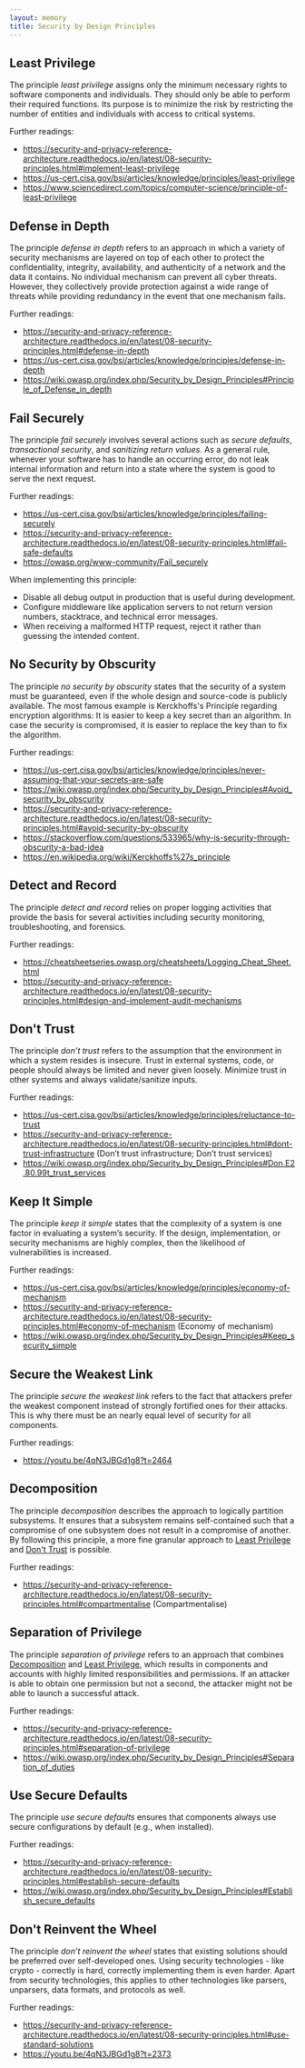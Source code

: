 ```yaml
---
layout: memory
title: Security by Design Principles
---
```


## Least Privilege 

The principle *least privilege* assigns only the minimum necessary rights to software components and individuals. They should only be able to perform their required functions. Its purpose is to minimize the risk by restricting the number of entities and individuals with access to critical systems.

Further readings:
* https://security-and-privacy-reference-architecture.readthedocs.io/en/latest/08-security-principles.html#implement-least-privilege
* https://us-cert.cisa.gov/bsi/articles/knowledge/principles/least-privilege
* https://www.sciencedirect.com/topics/computer-science/principle-of-least-privilege

## Defense in Depth

The principle *defense in depth* refers to an approach in which a variety of security mechanisms are layered on top of each other to protect the confidentiality, integrity, availability, and authenticity of a network and the data it contains. No individual mechanism can prevent all cyber threats. However, they collectively provide protection against a wide range of threats while providing redundancy in the event that one mechanism fails.

Further readings:
* https://security-and-privacy-reference-architecture.readthedocs.io/en/latest/08-security-principles.html#defense-in-depth
* https://us-cert.cisa.gov/bsi/articles/knowledge/principles/defense-in-depth
* https://wiki.owasp.org/index.php/Security_by_Design_Principles#Principle_of_Defense_in_depth

## Fail Securely

The principle *fail securely* involves several actions such as *secure defaults*, *transactional security*, and *sanitizing return values*. As a general rule, whenever your software has to handle an occurring error, do not leak internal information and return into a state where the system is good to serve the next request.

Further readings:
* https://us-cert.cisa.gov/bsi/articles/knowledge/principles/failing-securely
* https://security-and-privacy-reference-architecture.readthedocs.io/en/latest/08-security-principles.html#fail-safe-defaults
* https://owasp.org/www-community/Fail_securely

When implementing this principle:

- Disable all debug output in production that is useful during development.
- Configure middleware like application servers to not return version numbers, stacktrace, and technical error messages.
- When receiving a malformed HTTP request, reject it rather than guessing the intended content.

## No Security by Obscurity

The principle *no security by obscurity* states that the security of a system must be guaranteed, even if the whole design and source-code is publicly available. The most famous example is Kerckhoffs's Principle regarding encryption algorithms: It is easier to keep a key secret than an algorithm. In case the security is compromised, it is easier to replace the key than to fix the algorithm.

Further readings:
* https://us-cert.cisa.gov/bsi/articles/knowledge/principles/never-assuming-that-your-secrets-are-safe
* https://wiki.owasp.org/index.php/Security_by_Design_Principles#Avoid_security_by_obscurity
* https://security-and-privacy-reference-architecture.readthedocs.io/en/latest/08-security-principles.html#avoid-security-by-obscurity
* https://stackoverflow.com/questions/533965/why-is-security-through-obscurity-a-bad-idea
* https://en.wikipedia.org/wiki/Kerckhoffs%27s_principle

## Detect and Record

The principle *detect and record* relies on proper logging activities that provide the basis for several activities including security monitoring, troubleshooting, and forensics.

Further readings:
* https://cheatsheetseries.owasp.org/cheatsheets/Logging_Cheat_Sheet.html
* https://security-and-privacy-reference-architecture.readthedocs.io/en/latest/08-security-principles.html#design-and-implement-audit-mechanisms

## Don't Trust

The principle *don’t trust* refers to the assumption that the environment in which a system resides is insecure. Trust in external systems, code, or people should always be limited and never given loosely. Minimize trust in other systems and always validate/sanitize inputs.

Further readings:
* https://us-cert.cisa.gov/bsi/articles/knowledge/principles/reluctance-to-trust
* https://security-and-privacy-reference-architecture.readthedocs.io/en/latest/08-security-principles.html#dont-trust-infrastructure (Don’t trust infrastructure; Don’t trust services)
* https://wiki.owasp.org/index.php/Security_by_Design_Principles#Don.E2.80.99t_trust_services

## Keep It Simple

The principle *keep it simple* states that the complexity of a system is one factor in evaluating a system’s security. If the design, implementation, or security mechanisms are highly complex, then the likelihood of vulnerabilities is increased.

Further readings:
* https://us-cert.cisa.gov/bsi/articles/knowledge/principles/economy-of-mechanism
* https://security-and-privacy-reference-architecture.readthedocs.io/en/latest/08-security-principles.html#economy-of-mechanism (Economy of mechanism)
* https://wiki.owasp.org/index.php/Security_by_Design_Principles#Keep_security_simple

## Secure the Weakest Link

The principle *secure the weakest link* refers to the fact that attackers prefer the weakest component instead of strongly fortified ones for their attacks. This is why there must be an nearly equal level of security for all components.

Further readings:
* https://youtu.be/4qN3JBGd1g8?t=2464

## Decomposition

The principle *decomposition* describes the approach to logically partition subsystems. It ensures that a subsystem remains self-contained such that a compromise of one subsystem does not result in a compromise of another. By following this principle, a more fine granular approach to [Least Privilege](https://github.com/AppSecure-nrw/security-belts/wiki/Security-by-Design-Principles#least-privilege) and [Don't Trust](https://github.com/AppSecure-nrw/security-belts/wiki/Security-by-Design-Principles#dont-trust) is possible.

Further readings:
* https://security-and-privacy-reference-architecture.readthedocs.io/en/latest/08-security-principles.html#compartmentalise (Compartmentalise)

## Separation of Privilege

The principle *separation of privilege* refers to an approach that combines [Decomposition](https://github.com/AppSecure-nrw/security-belts/wiki/Security-by-Design-Principles#decomposition) and [Least Privilege](https://github.com/AppSecure-nrw/security-belts/wiki/Security-by-Design-Principles#least-privilege), which results in components and accounts with highly limited responsibilities and permissions. If an attacker is able to obtain one permission but not a second, the attacker might not be able to launch a successful attack.

Further readings:
* https://security-and-privacy-reference-architecture.readthedocs.io/en/latest/08-security-principles.html#separation-of-privilege
* https://wiki.owasp.org/index.php/Security_by_Design_Principles#Separation_of_duties

## Use Secure Defaults

The principle *use secure defaults* ensures that components always use secure configurations by default (e.g., when installed).

Further readings:
* https://security-and-privacy-reference-architecture.readthedocs.io/en/latest/08-security-principles.html#establish-secure-defaults
* https://wiki.owasp.org/index.php/Security_by_Design_Principles#Establish_secure_defaults

## Don't Reinvent the Wheel

The principle *don’t reinvent the wheel* states that existing solutions should be preferred over self-developed ones. Using security technologies - like crypto - correctly is hard, correctly implementing them is even harder. Apart from security technologies, this applies to other technologies like parsers, unparsers, data formats, and protocols as well. 

Further readings:
* https://security-and-privacy-reference-architecture.readthedocs.io/en/latest/08-security-principles.html#use-standard-solutions
* https://youtu.be/4qN3JBGd1g8?t=2373
